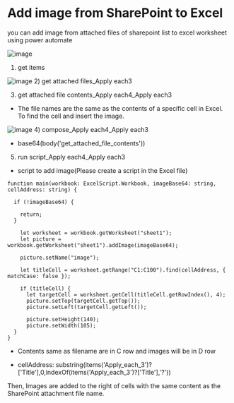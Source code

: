 # Add image from SharePoint to Excel

you can add image from attached files of sharepoint list to excel worksheet using power automate

![image](https://github.com/baebae6ae/powerautomate-sample/assets/49053443/ffbdc9a8-96e6-4773-9f61-224a6176de73)
1) get items


![image](https://github.com/baebae6ae/powerautomate-sample/assets/49053443/0feab11d-301b-45b6-b1cf-1c0d9f91e6bd)
2) get attached files_Apply each3

3) get attached file contents_Apply each4_Apply each3

 - The file names are the same as the contents of a specific cell in Excel. To find the cell and insert the image.

![image](https://github.com/baebae6ae/powerautomate-sample/assets/49053443/0649ae3a-4b17-4ab5-bf65-c3eb537089a5)
4) compose_Apply each4_Apply each3

 - base64(body('get_attached_file_contents'))

5) run script_Apply each4_Apply each3

 - script to add image(Please create a script in the Excel file)
```
function main(workbook: ExcelScript.Workbook, imageBase64: string, cellAddress: string) {

  if (!imageBase64) {

    return;
  }
  
    let worksheet = workbook.getWorksheet("sheet1");
    let picture = workbook.getWorksheet("sheet1").addImage(imageBase64);

    picture.setName("image");

    let titleCell = worksheet.getRange("C1:C100").find(cellAddress, { matchCase: false });

    if (titleCell) {
      let targetCell = worksheet.getCell(titleCell.getRowIndex(), 4);
      picture.setTop(targetCell.getTop());
      picture.setLeft(targetCell.getLeft());

      picture.setHeight(140);
      picture.setWidth(105);
  }
}
```
* Contents same as filename are in C row and images will be in D row

 - cellAddress: substring(items('Apply_each_3')?['Title'],0,indexOf(items('Apply_each_3')?['Title'],'?'))

Then, Images are added to the right of cells with the same content as the SharePoint attachment file name.
